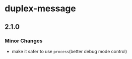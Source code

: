 # duplex-message

## 2.1.0

### Minor Changes

- make it safer to use `process`(better debug mode control)
